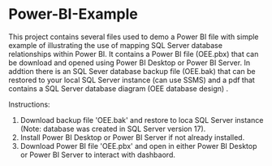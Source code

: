 # Power-BI-Example
This project contains several files used to demo a Power BI file with simple example of illustrating the use of mapping SQL Server database relationships within Power BI. It contains a Power BI file (OEE.pbx) that can be download and opened using Power BI Desktop or Power BI Server. In addtion there is an SQL Sever database backup file (OEE.bak) that can be restored to your local SQL Server instance (can use SSMS) and a pdf that contains a SQL Server database diagram (OEE database design) . 

Instructions:

1. Download backup file 'OEE.bak' and restore to loca SQL Server instance (Note: database was created in SQL Server version 17).
2. Install Power BI Desktop or Power BI Server if not already installed.
3. Download Power BI file 'OEE.pbx' and open in either Power BI Desktop or Power BI Server to interact with dashbaord.

